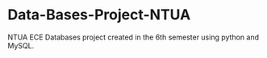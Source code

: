 # Data-Bases-Project-NTUA
NTUA ECE Databases project created in the 6th semester using python and MySQL.
